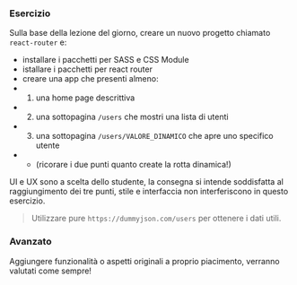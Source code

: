 ### Esercizio

Sulla base della lezione del giorno, creare un nuovo progetto chiamato `react-router` e:

- installare i pacchetti per SASS e CSS Module
- istallare i pacchetti per react router
- creare una app che presenti almeno:
- 1. una home page descrittiva
- 2. una sottopagina `/users` che mostri una lista di utenti
- 3. una sottopagina `/users/VALORE_DINAMICO` che apre uno specifico utente
- - (ricorare i due punti quanto create la rotta dinamica!)

UI e UX sono a scelta dello studente, la consegna si intende soddisfatta al raggiungimento dei tre punti, stile e interfaccia non interferiscono in questo esercizio.

> Utilizzare pure `https://dummyjson.com/users` per ottenere i dati utili.

### Avanzato

Aggiungere funzionalità o aspetti originali a proprio piacimento, verranno valutati come sempre!
